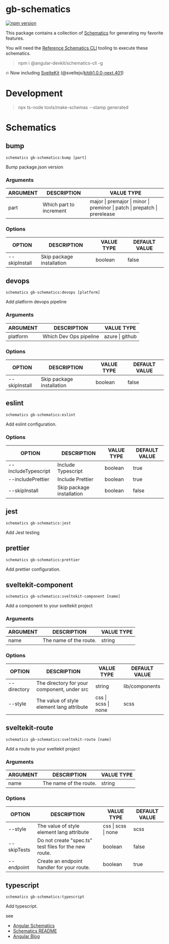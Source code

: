 # gb-schematics

[![npm version](https://badge.fury.io/js/gb-schematics.svg)](https://badge.fury.io/js/gb-schematics)

This package contains a collection of [Schematics](https://github.com/angular/angular-cli/tree/main/packages/angular_devkit/schematics) for generating my favorite features.

You will need the [Reference Schematics CLI](https://www.npmjs.com/package/@angular-devkit/schematics-cli) tooling to execute these schematics.

> npm i @angular-devkit/schematics-cli -g

🔥 Now including [SvelteKit](https://kit.svelte.dev/) (@sveltejs/kit@1.0.0-next.401)

# Development

> npx ts-node tools/make-schemas --stamp generated

# Schematics

## bump

```
schematics gb-schematics:bump [part]
```

Bump package.json version

### Arguments

| ARGUMENT | DESCRIPTION             | VALUE TYPE                                                                |
| -------- | ----------------------- | ------------------------------------------------------------------------- |
| part     | Which part to increment | major \| premajor \| minor \| preminor \| patch \| prepatch \| prerelease |

### Options

| OPTION        | DESCRIPTION               | VALUE TYPE | DEFAULT VALUE |
| ------------- | ------------------------- | ---------- | ------------- |
| --skipInstall | Skip package installation | boolean    | false         |

## devops

```
schematics gb-schematics:devops [platform]
```

Add platform devops pipeline

### Arguments

| ARGUMENT | DESCRIPTION            | VALUE TYPE      |
| -------- | ---------------------- | --------------- |
| platform | Which Dev Ops pipeline | azure \| github |

### Options

| OPTION        | DESCRIPTION               | VALUE TYPE | DEFAULT VALUE |
| ------------- | ------------------------- | ---------- | ------------- |
| --skipInstall | Skip package installation | boolean    | false         |

## eslint

```
schematics gb-schematics:eslint
```

Add eslint configuration.

### Options

| OPTION              | DESCRIPTION               | VALUE TYPE | DEFAULT VALUE |
| ------------------- | ------------------------- | ---------- | ------------- |
| --includeTypescript | Include Typescript        | boolean    | true          |
| --includePrettier   | Include Prettier          | boolean    | true          |
| --skipInstall       | Skip package installation | boolean    | false         |

## jest

```
schematics gb-schematics:jest
```

Add Jest testing

## prettier

```
schematics gb-schematics:prettier
```

Add prettier configuration.

## sveltekit-component

```
schematics gb-schematics:sveltekit-component [name]
```

Add a component to your sveltekit project

### Arguments

| ARGUMENT | DESCRIPTION            | VALUE TYPE |
| -------- | ---------------------- | ---------- |
| name     | The name of the route. | string     |

### Options

| OPTION      | DESCRIPTION                                 | VALUE TYPE          | DEFAULT VALUE  |
| ----------- | ------------------------------------------- | ------------------- | -------------- |
| --directory | The directory for your component, under src | string              | lib/components |
| --style     | The value of style element lang attribute   | css \| scss \| none | scss           |

## sveltekit-route

```
schematics gb-schematics:sveltekit-route [name]
```

Add a route to your sveltekit project

### Arguments

| ARGUMENT | DESCRIPTION            | VALUE TYPE |
| -------- | ---------------------- | ---------- |
| name     | The name of the route. | string     |

### Options

| OPTION      | DESCRIPTION                                           | VALUE TYPE          | DEFAULT VALUE |
| ----------- | ----------------------------------------------------- | ------------------- | ------------- |
| --style     | The value of style element lang attribute             | css \| scss \| none | scss          |
| --skipTests | Do not create "spec.ts" test files for the new route. | boolean             | false         |
| --endpoint  | Create an endpoint handler for your route.            | boolean             | true          |

## typescript

```
schematics gb-schematics:typescript
```

Add typescript.

see

- [Angular Schematics](https://github.com/angular/angular-cli/tree/main/packages/schematics/angular)
- [Schematics README](https://github.com/angular/angular-cli/blob/main/packages/angular_devkit/schematics/README.md)
- [Angular Blog](https://blog.angular.io/schematics-an-introduction-dc1dfbc2a2b2)
